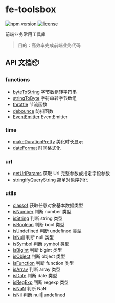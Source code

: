 # fe-toolsbox
[![npm version](https://img.shields.io/static/v1?label=npm&message=v0.0.2&color=blue)](www.npmjs.com/package/fe-toolsbox) [![license](https://img.shields.io/static/v1?label=license&message=MIT&color=green)](https://github.com/chenym1992/toolsbox/blob/main/LICENSE)   

前端业务常用工具库

> 目的：高效率完成前端业务代码

## API 文档:package:

### functions

- [byteToString](https://github.com/chenym1992/toolsbox/blob/main/src/funtions/byteToString.ts) 字节数组转字符串
- [stringToByte](https://github.com/chenym1992/toolsbox/blob/main/src/funtions/stringToByte.ts) 字符串转字节数组
- [throttle](https://github.com/chenym1992/toolsbox/blob/main/src/funtions/throttle.ts) 节流函数
- [debounce](https://github.com/chenym1992/toolsbox/blob/main/src/funtions/debounce.ts) 防抖函数
- [EventEmitter](https://github.com/chenym1992/toolsbox/blob/main/src/funtions/eventEmitter.ts) EventEmitter

### time

- [makeDurationPretty](https://github.com/chenym1992/toolsbox/blob/main/src/time/makeDurationPretty.ts) 美化时长显示
- [dateFormat](https://github.com/chenym1992/toolsbox/blob/main/src/time/dateFormat.ts) 时间格式化

### url

- [getUrlParams](https://github.com/chenym1992/toolsbox/blob/main/src/url/getUrlParams.ts) 获取 Url 完整参数或指定字段参数
- [stringifyQueryString](https://github.com/chenym1992/toolsbox/blob/main/src/url/stringifyQueryString.ts) 简单对象序列化

### utils

- [classof](https://github.com/chenym1992/toolsbox/blob/main/src/utils/index.ts#L20) 获取任意对象基本数据类型
- [isNumber](https://github.com/chenym1992/toolsbox/blob/main/src/utils/index.ts#L32) 判断 number 类型
- [isString](https://github.com/chenym1992/toolsbox/blob/main/src/utils/index.ts#L41) 判断 string 类型
- [isBoolean](https://github.com/chenym1992/toolsbox/blob/main/src/utils/index.ts#L50) 判断 bool 类型
- [isUndefined](https://github.com/chenym1992/toolsbox/blob/main/src/utils/index.ts#L59) 判断 undefined 类型
- [isNull](https://github.com/chenym1992/toolsbox/blob/main/src/utils/index.ts#L68) 判断 null 类型
- [isSymbol](https://github.com/chenym1992/toolsbox/blob/main/src/utils/index.ts#L77) 判断 symbol 类型
- [isBigInt](https://github.com/chenym1992/toolsbox/blob/main/src/utils/index.ts#L86) 判断 bigint 类型
- [isObject](https://github.com/chenym1992/toolsbox/blob/main/src/utils/index.ts#L95) 判断 object 类型
- [isFunction](https://github.com/chenym1992/toolsbox/blob/main/src/utils/index.ts#L104) 判断 function 类型
- [isArray](https://github.com/chenym1992/toolsbox/blob/main/src/utils/index.ts#L113) 判断 array 类型
- [isDate](https://github.com/chenym1992/toolsbox/blob/main/src/utils/index.ts#L122) 判断 date 类型
- [isRegExp](https://github.com/chenym1992/toolsbox/blob/main/src/utils/index.ts#L31) 判断 regexp 类型
- [isNaN](https://github.com/chenym1992/toolsbox/blob/main/src/utils/index.ts#L140) 判断 NaN
- [isNil](https://github.com/chenym1992/toolsbox/blob/main/src/utils/index.ts#L149) 判断 null||undefined
